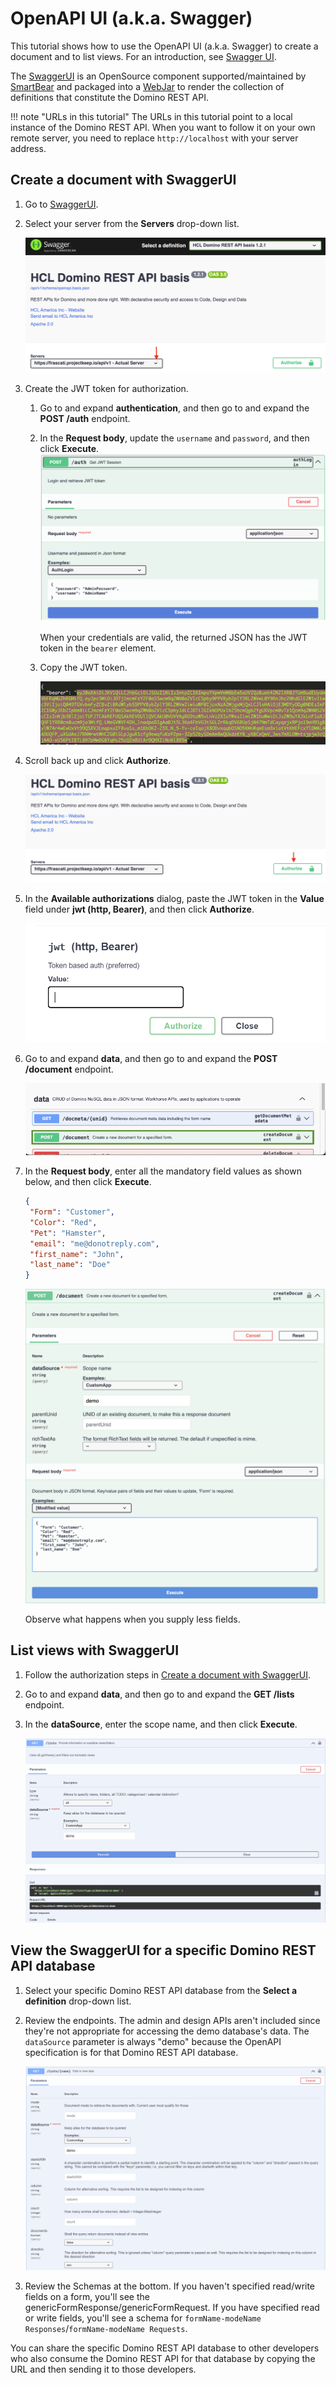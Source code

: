 # OpenAPI UI (a.k.a. Swagger)

This tutorial shows how to use the OpenAPI UI (a.k.a. Swagger) to create a document and to list views. For an introduction, see [Swagger UI](../references/usertools/swagger.md).

The [SwaggerUI](https://github.com/swagger-api/swagger-ui) is an OpenSource component supported/maintained by [SmartBear](https://swagger.io) and packaged into a [WebJar](https://www.webjars.org) to render the collection of definitions that constitute the Domino REST API.

<!-- prettier-ignore -->
!!! note "URLs in this tutorial"
    The URLs in this tutorial point to a local instance of the Domino REST API. When you want to follow it on your own remote server, you need to replace `http://localhost` with your server address.

## Create a document with SwaggerUI

1. Go to [SwaggerUI](http://localhost:8880/openapi/index.html).

2. Select your server from the **Servers** drop-down list.

      ![JwtToken](../assets/images/TokenJwt.png)

3. Create the JWT token for authorization.

      1. Go to and expand **authentication**, and then go to and expand the **POST /auth** endpoint. 
	2. In the **Request body**, update the `username` and `password`, and then click **Execute**.
           ![Swagger login](../assets/images/ApiSwaggerLogin.png)   

          When your credentials are valid, the returned JSON has the JWT token in the `bearer` element.

	3. Copy the JWT token. 

          ![Bearer](../assets/images/Bearer.png)

4. Scroll back up and click **Authorize**.

      ![Authorized](../assets/images/authorized.png)

5. In the **Available authorizations** dialog, paste the JWT token in the **Value** field under **jwt (http, Bearer)**, and then click **Authorize**.

      ![JwtToken1](../assets/images/TokenJwt1.png)

6. Go to and expand **data**, and then go to and expand the **POST /document** endpoint.

     ![Data Document](../assets/images/data.png) 

7. In the **Request body**, enter all the mandatory field values as shown below, and then click **Execute**.

    ```json
    {
     "Form": "Customer",
     "Color": "Red",
     "Pet": "Hamster",
     "email": "me@donotreply.com",
     "first_name": "John",
     "last_name": "Doe"
    }
    ```

    ![SwaggerAPI](../assets/images/ApiSwagger.png)

   Observe what happens when you supply less fields.

## List views with SwaggerUI

1. Follow the authorization steps in [Create a document with SwaggerUI](#create-a-document-with-swaggerui).

2. Go to and expand **data**, and then go to and expand the **GET /lists** endpoint.
3. In the **dataSource**, enter the scope name, and then click **Execute**.   

   ![SwaggerAPIViews](../assets/images/ApiSwaggerViews.png)

## View the SwaggerUI for a specific Domino REST API database

1. Select your specific Domino REST API database from the **Select a definition** drop-down list. 
2. Review the endpoints. The admin and design APIs aren't included since they're not appropriate for accessing the demo database's data. The `dataSource` parameter is always "demo" because the OpenAPI specification is for that Domino REST API database.
      
      ![SwaggerAPIDatabase](../assets/images/ApiSwaggerDatabase.png)

3. Review the Schemas at the bottom. If you haven't specified read/write fields on a form, you'll see the genericFormResponse/genericFormRequest. If you have specified read or write fields, you'll see a schema for `formName-modeName Responses`/`formName-modeName Requests`.

   
You can share the specific Domino REST API database to other developers who also consume the Domino REST API for that database by copying the URL and then sending it to those developers. 

<!--If you URL encode `/api/v1/openapi?dataSource=demo`, you can create a URL to share with developers who consume the Domino REST API for that database. The URL encoded value should be appended as the "url" querystring parameter. The resulting URL will look like `http://localhost:8880/openapi/index.html?url=/api/v1/openapi%3FdataSource%3Ddemo`, where the Domino REST API database name is after the `%3D` (url encoded "=").

1. In the Explore field in the banner, enter `/api/v1/openapi?dataSource=demo`. This will display the KEEP OpenAPI specification specifically for the demo database.-->